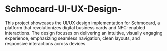 # Schmocard-UI-UX-Design-
This project showcases the UI/UX design implementation for Schmocard, a platform that revolutionizes digital business cards and NFC-enabled interactions. The design focuses on delivering an intuitive, visually engaging experience, emphasizing seamless navigation, clean layouts, and responsive interactions across devices.
